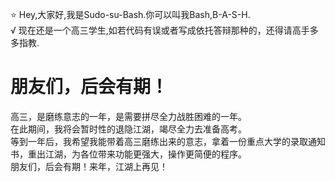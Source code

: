 ⭐ Hey,大家好,我是Sudo-su-Bash.你可以叫我Bash,B-A-S-H.<br>
 √ 现在还是一个高三学生,如若代码有误或者写成依托答辩那种的，还得请高手多多指教.<br>


 # 朋友们，后会有期！
 高三，是磨练意志的一年，是需要拼尽全力战胜困难的一年。<br>
 在此期间，我将会暂时性的退隐江湖，竭尽全力去准备高考。<br>
 等到一年后，我希望我能带着高三磨练出来的意志，拿着一份重点大学的录取通知书，重出江湖，为各位带来功能更强大，操作更简便的程序。<br>
 朋友们，后会有期！来年，江湖上再见！<br>
